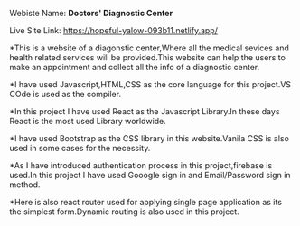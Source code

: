 Webiste Name: **Doctors' Diagnostic Center**

Live Site Link: https://hopeful-yalow-093b11.netlify.app/

*This is a website of a diagonstic center,Where all the medical sevices and health related services will be provided.This website can help the users to make an appointment and collect all the info of a diagnostic center.

*I have used Javascript,HTML,CSS as the core language for this project.VS COde is used as the compiler.

*In this project I have used React as the Javascript Library.In these days React is the most used Library worldwide.

*I have used Bootstrap as the CSS library in this website.Vanila CSS is also used in some cases for the necessity.

*As I have introduced authentication process in this project,firebase is used.In this project I have used Gooogle sign in and Email/Password sign in method.

*Here is also react router used for applying single page application as its the simplest form.Dynamic routing is also used in this project.

